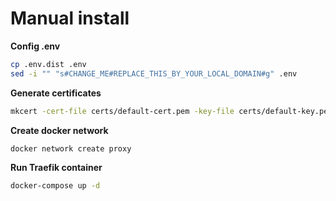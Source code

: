 # Manual install

**Config .env**

```bash
cp .env.dist .env
sed -i "" "s#CHANGE_ME#REPLACE_THIS_BY_YOUR_LOCAL_DOMAIN#g" .env
```

**Generate certificates**
```bash
mkcert -cert-file certs/default-cert.pem -key-file certs/default-key.pem "REPLACE_THIS_BY_YOUR_LOCAL_DOMAIN" "*.REPLACE_THIS_BY_YOUR_LOCAL_DOMAIN"
```

**Create docker network**
```bash
docker network create proxy
```

**Run Traefik container**

```bash
docker-compose up -d
```

